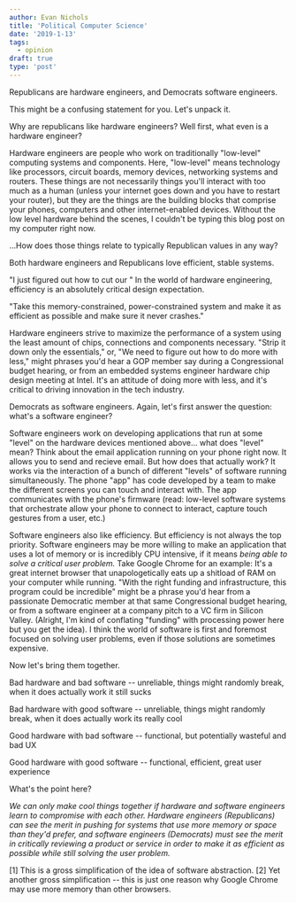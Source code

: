 ```yaml
---
author: Evan Nichols
title: 'Political Computer Science'
date: '2019-1-13'
tags:
  - opinion
draft: true
type: 'post'
---
```


Republicans are hardware engineers, and Democrats software engineers.

This might be a confusing statement for you. Let's unpack it.

Why are republicans like hardware engineers? Well first, what even is a hardware engineer?

Hardware engineers are people who work on traditionally "low-level" computing systems and components. Here, "low-level" means technology like processors, circuit boards, memory devices, networking systems and routers. These things are not necessarily things you'll interact with too much as a human (unless your internet goes down and you have to restart your router), but they are the things are the building blocks that comprise your phones, computers and other internet-enabled devices. Without the low level hardware behind the scenes, I couldn't be typing this blog post on my computer right now.

...How does those things relate to typically Republican values in any way?

Both hardware engineers and Republicans love efficient, stable systems.

"I just figured out how to cut our " In the world of hardware engineering, efficiency is an absolutely critical design expectation.

"Take this memory-constrained, power-constrained system and make it as efficient as possible and make sure it never crashes."

Hardware engineers strive to maximize the performance of a system using the least amount of chips, connections and components necessary. "Strip it down only the essentials," or, "We need to figure out how to do more with less," might phrases you'd hear a GOP member say during a Congressional budget hearing, or from an embedded systems engineer hardware chip design meeting at Intel. It's an attitude of doing more with less, and it's critical to driving innovation in the tech industry.

Democrats as software engineers. Again, let's first answer the question: what's a software engineer?

Software engineers work on developing applications that run at some "level" on the hardware devices mentioned above... what does "level" mean? Think about the email application running on your phone right now. It allows you to send and recieve email. But how does that actually work? It works via the interaction of a bunch of different "levels" of software running simultaneously. The phone "app" has code developed by a team to make the different screens you can touch and interact with. The app communicates with the phone's firmware (read: low-level software systems that orchestrate allow your phone to connect to interact, capture touch gestures from a user, etc.)

Software engineers also like efficiency. But efficiency is not always the top priority. Software engineers may be more willing to make an application that uses a lot of memory or is incredibly CPU intensive, if it means _being able to solve a critical user problem._ Take Google Chrome for an example: It's a great internet browser that unapologetically eats up a shitload of RAM on your computer while running. "With the right funding and infrastructure, this program could be incredible" might be a phrase you'd hear from a passionate Democratic member at that same Congressional budget hearing, or from a software engineer at a company pitch to a VC firm in Silicon Valley. (Alright, I'm kind of conflating "funding" with processing power here but you get the idea). I think the world of software is first and foremost focused on solving user problems, even if those solutions are sometimes expensive.

Now let's bring them together.

Bad hardware and bad software -- unreliable, things might randomly break, when it does actually work it still sucks

Bad hardware with good software -- unreliable, things might randomly break, when it does actually work its really cool

Good hardware with bad software -- functional, but potentially wasteful and bad UX

Good hardware with good software -- functional, efficient, great user experience

What's the point here?

_We can only make cool things together if hardware and software engineers learn to compromise with each other. Hardware engineers (Republicans) can see the merit in pushing for systems that use more memory or space than they'd prefer, and software engineers (Democrats) must see the merit in critically reviewing a product or service in order to make it as efficient as possible while still solving the user problem._

[1] This is a gross simplification of the idea of software abstraction.
[2] Yet another gross simplification -- this is just one reason why Google Chrome may use more memory than other browsers.
